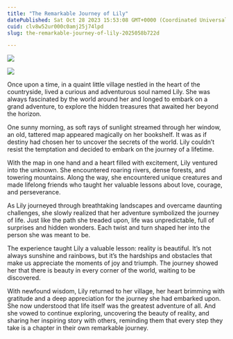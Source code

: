 ```yaml
---
title: "The Remarkable Journey of Lily"
datePublished: Sat Oct 28 2023 15:53:08 GMT+0000 (Coordinated Universal Time)
cuid: clv8w52ur000c0amj25j74lpd
slug: the-remarkable-journey-of-lily-2025058b722d

---
```


![](https://cdn.hashnode.com/res/hashnode/image/upload/v1713665410171/4d6e5200-7ce0-47dd-bece-143ae6c684e1.jpeg)

![](https://cdn.hashnode.com/res/hashnode/image/upload/v1713665411374/e09628d7-b35b-42f6-b89d-d0f5391f68c5.jpeg)

Once upon a time, in a quaint little village nestled in the heart of the countryside, lived a curious and adventurous soul named Lily. She was always fascinated by the world around her and longed to embark on a grand adventure, to explore the hidden treasures that awaited her beyond the horizon.

One sunny morning, as soft rays of sunlight streamed through her window, an old, tattered map appeared magically on her bookshelf. It was as if destiny had chosen her to uncover the secrets of the world. Lily couldn’t resist the temptation and decided to embark on the journey of a lifetime.

With the map in one hand and a heart filled with excitement, Lily ventured into the unknown. She encountered roaring rivers, dense forests, and towering mountains. Along the way, she encountered unique creatures and made lifelong friends who taught her valuable lessons about love, courage, and perseverance.

As Lily journeyed through breathtaking landscapes and overcame daunting challenges, she slowly realized that her adventure symbolized the journey of life. Just like the path she treaded upon, life was unpredictable, full of surprises and hidden wonders. Each twist and turn shaped her into the person she was meant to be.

The experience taught Lily a valuable lesson: reality is beautiful. It’s not always sunshine and rainbows, but it’s the hardships and obstacles that make us appreciate the moments of joy and triumph. The journey showed her that there is beauty in every corner of the world, waiting to be discovered.

With newfound wisdom, Lily returned to her village, her heart brimming with gratitude and a deep appreciation for the journey she had embarked upon. She now understood that life itself was the greatest adventure of all. And she vowed to continue exploring, uncovering the beauty of reality, and sharing her inspiring story with others, reminding them that every step they take is a chapter in their own remarkable journey.